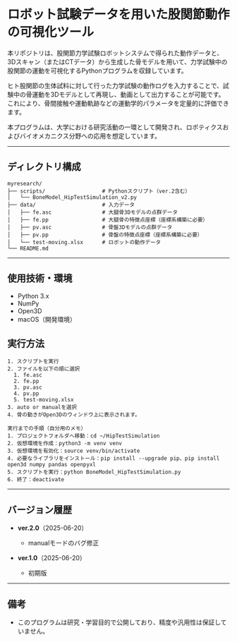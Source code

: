 # ロボット試験データを用いた股関節動作の可視化ツール

本リポジトリは、股関節力学試験ロボットシステムで得られた動作データと、3Dスキャン（またはCTデータ）から生成した骨モデルを用いて、力学試験中の股関節の運動を可視化するPythonプログラムを収録しています。

ヒト股関節の生体試料に対して行った力学試験の動作ログを入力することで、試験中の骨運動を3Dモデルとして再現し、動画として出力することが可能です。  
これにより、骨間接触や運動軌跡などの運動学的パラメータを定量的に評価できます。

本プログラムは、大学における研究活動の一環として開発され、ロボティクスおよびバイオメカニクス分野への応用を想定しています。

---

## ディレクトリ構成

```
myresearch/
├── scripts/                  # Pythonスクリプト（ver.2含む）
│   └── BoneModel_HipTestSimulation_v2.py
├── data/                     # 入力データ
│   ├── fe.asc                # 大腿骨3Dモデルの点群データ
│   ├── fe.pp                 # 大腿骨の特徴点座標（座標系構築に必要）
│   ├── pv.asc　　　　　　　　　 # 骨盤3Dモデルの点群データ
│   ├── pv.pp　　　　　　　　　  # 骨盤の特徴点座標（座標系構築に必要）
│   └── test-moving.xlsx      # ロボットの動作データ
└── README.md
```
---

## 使用技術・環境

- Python 3.x
- NumPy
- Open3D
- macOS（開発環境）

## 実行方法

```
1. スクリプトを実行
2. ファイルを以下の順に選択
  1. fe.asc
  2. fe.pp
  3. pv.asc
  4. pv.pp
  5. test-moving.xlsx
3. auto or manualを選択
4. 骨の動きがOpen3Dのウィンドウ上に表示されます。

実行までの手順（自分用のメモ）
1. プロジェクトフォルダへ移動：cd ~/HipTestSimulation
2. 仮想環境を作成：python3 -m venv venv
3. 仮想環境を有効化：source venv/bin/activate
4. 必要なライブラリをインストール：pip install --upgrade pip、pip install open3d numpy pandas openpyxl
5. スクリプトを実行：python BoneModel_HipTestSimulation.py
6. 終了：deactivate

```
---

## バージョン履歴

- **ver.2.0**（2025-06-20）  
  - manualモードのバグ修正  

- **ver.1.0**（2025-06-20）  
  - 初期版

---

## 備考

- このプログラムは研究・学習目的で公開しており、精度や汎用性は保証していません。

